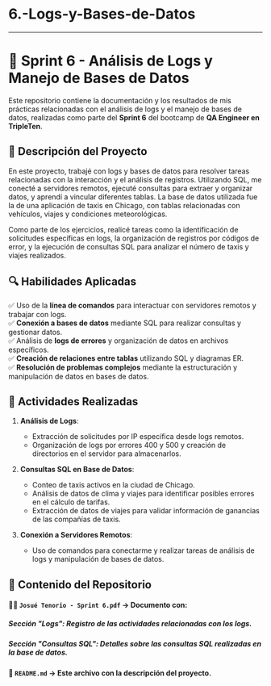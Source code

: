 # 6.-Logs-y-Bases-de-Datos
---

# 🚀 Sprint 6 - Análisis de Logs y Manejo de Bases de Datos

Este repositorio contiene la documentación y los resultados de mis prácticas relacionadas con el análisis de logs y el manejo de bases de datos, realizadas como parte del **Sprint 6** del bootcamp de **QA Engineer en TripleTen**.

## 📝 Descripción del Proyecto

En este proyecto, trabajé con logs y bases de datos para resolver tareas relacionadas con la interacción y el análisis de registros. Utilizando SQL, me conecté a servidores remotos, ejecuté consultas para extraer y organizar datos, y aprendí a vincular diferentes tablas. La base de datos utilizada fue la de una aplicación de taxis en Chicago, con tablas relacionadas con vehículos, viajes y condiciones meteorológicas.

Como parte de los ejercicios, realicé tareas como la identificación de solicitudes específicas en logs, la organización de registros por códigos de error, y la ejecución de consultas SQL para analizar el número de taxis y viajes realizados.

## 🔍 Habilidades Aplicadas

✅ Uso de la **línea de comandos** para interactuar con servidores remotos y trabajar con logs.  
✅ **Conexión a bases de datos** mediante SQL para realizar consultas y gestionar datos.  
✅ Análisis de **logs de errores** y organización de datos en archivos específicos.  
✅ **Creación de relaciones entre tablas** utilizando SQL y diagramas ER.  
✅ **Resolución de problemas complejos** mediante la estructuración y manipulación de datos en bases de datos.

## 📌 Actividades Realizadas

1. **Análisis de Logs**:  
   - Extracción de solicitudes por IP específica desde logs remotos.  
   - Organización de logs por errores 400 y 500 y creación de directorios en el servidor para almacenarlos.

2. **Consultas SQL en Base de Datos**:  
   - Conteo de taxis activos en la ciudad de Chicago.  
   - Análisis de datos de clima y viajes para identificar posibles errores en el cálculo de tarifas.  
   - Extracción de datos de viajes para validar información de ganancias de las compañías de taxis.

3. **Conexión a Servidores Remotos**:  
   - Uso de comandos para conectarme y realizar tareas de análisis de logs y manipulación de bases de datos.

## 📂 Contenido del Repositorio

#### 🐞📄 `Josué Tenorio - Sprint 6.pdf` → Documento con:

##### Sección "Logs": Registro de las actividades relacionadas con los logs.
##### Sección "Consultas SQL": Detalles sobre las consultas SQL realizadas en la base de datos.

#### 📜 `README.md` → Este archivo con la descripción del proyecto.  
